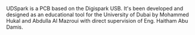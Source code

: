 UDSpark is a PCB based on the Digispark USB. It's been developed and designed as an educational tool for the University of Dubai by Mohammed Hukal and Abdulla Al Mazroui with direct supervision of Eng. Haitham Abu Damis.
